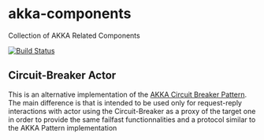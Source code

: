 # akka-components
Collection of AKKA Related Components

[![Build Status](https://api.travis-ci.org/galarragas/akka-components.png)](http://travis-ci.org/galarragas/akka-components)

## Circuit-Breaker Actor

This is an alternative implementation of the [AKKA Circuit Breaker Pattern](http://doc.akka.io/docs/akka/snapshot/common/circuitbreaker.html). 
The main difference is that is intended to be used only for request-reply interactions with actor using the Circuit-Breaker as a proxy of the target one
in order to provide the same failfast functionnalities and a protocol similar to the AKKA Pattern implementation 
